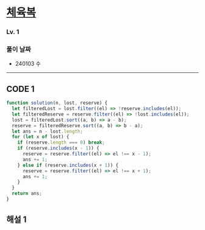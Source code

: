 # [체육복](https://school.programmers.co.kr/learn/courses/30/lessons/42862)

### Lv. 1

### 풀이 날짜

- 240103 수

---

## CODE 1

```javascript
function solution(n, lost, reserve) {
  let filteredLost = lost.filter((el) => !reserve.includes(el));
  let filteredReserve = reserve.filter((el) => !lost.includes(el));
  lost = filteredLost.sort((a, b) => a - b);
  reserve = filteredReserve.sort((a, b) => b - a);
  let ans = n - lost.length;
  for (let x of lost) {
    if (reserve.length === 0) break;
    if (reserve.includes(x - 1)) {
      reserve = reserve.filter((el) => el !== x - 1);
      ans += 1;
    } else if (reserve.includes(x + 1)) {
      reserve = reserve.filter((el) => el !== x + 1);
      ans += 1;
    }
  }
  return ans;
}
```

## 해설 1
